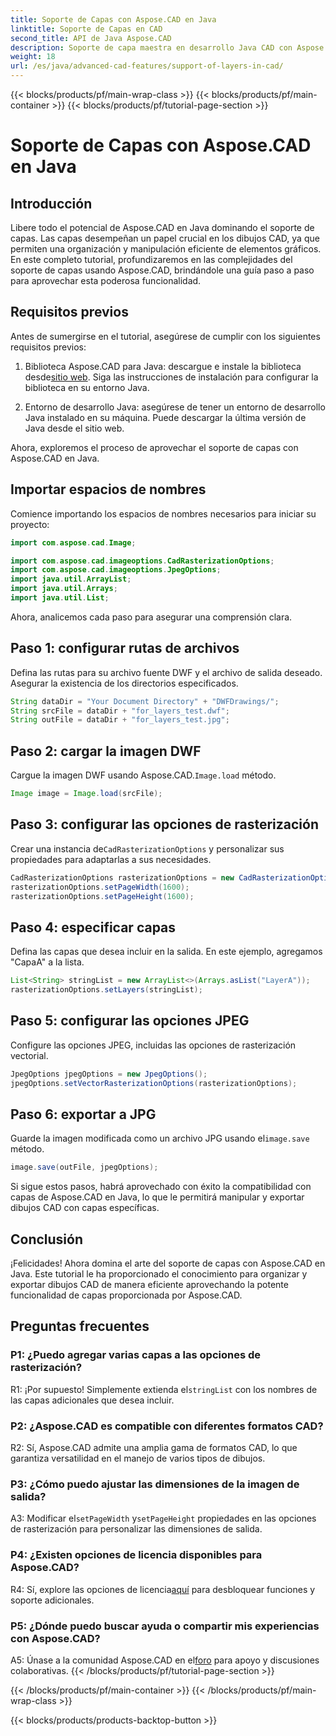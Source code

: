 ```yaml
---
title: Soporte de Capas con Aspose.CAD en Java
linktitle: Soporte de Capas en CAD
second_title: API de Java Aspose.CAD
description: Soporte de capa maestra en desarrollo Java CAD con Aspose.CAD. Organice y exporte dibujos sin esfuerzo.
weight: 18
url: /es/java/advanced-cad-features/support-of-layers-in-cad/
---
```


{{< blocks/products/pf/main-wrap-class >}}
{{< blocks/products/pf/main-container >}}
{{< blocks/products/pf/tutorial-page-section >}}

# Soporte de Capas con Aspose.CAD en Java

## Introducción

Libere todo el potencial de Aspose.CAD en Java dominando el soporte de capas. Las capas desempeñan un papel crucial en los dibujos CAD, ya que permiten una organización y manipulación eficiente de elementos gráficos. En este completo tutorial, profundizaremos en las complejidades del soporte de capas usando Aspose.CAD, brindándole una guía paso a paso para aprovechar esta poderosa funcionalidad.

## Requisitos previos

Antes de sumergirse en el tutorial, asegúrese de cumplir con los siguientes requisitos previos:

1.  Biblioteca Aspose.CAD para Java: descargue e instale la biblioteca desde[sitio web](https://releases.aspose.com/cad/java/). Siga las instrucciones de instalación para configurar la biblioteca en su entorno Java.

2. Entorno de desarrollo Java: asegúrese de tener un entorno de desarrollo Java instalado en su máquina. Puede descargar la última versión de Java desde el sitio web.

Ahora, exploremos el proceso de aprovechar el soporte de capas con Aspose.CAD en Java.

## Importar espacios de nombres

Comience importando los espacios de nombres necesarios para iniciar su proyecto:

```java
import com.aspose.cad.Image;

import com.aspose.cad.imageoptions.CadRasterizationOptions;
import com.aspose.cad.imageoptions.JpegOptions;
import java.util.ArrayList;
import java.util.Arrays;
import java.util.List;
```

Ahora, analicemos cada paso para asegurar una comprensión clara.

## Paso 1: configurar rutas de archivos

Defina las rutas para su archivo fuente DWF y el archivo de salida deseado. Asegurar la existencia de los directorios especificados.

```java
String dataDir = "Your Document Directory" + "DWFDrawings/";
String srcFile = dataDir + "for_layers_test.dwf";
String outFile = dataDir + "for_layers_test.jpg";
```

## Paso 2: cargar la imagen DWF

 Cargue la imagen DWF usando Aspose.CAD.`Image.load` método.

```java
Image image = Image.load(srcFile);
```

## Paso 3: configurar las opciones de rasterización

 Crear una instancia de`CadRasterizationOptions` y personalizar sus propiedades para adaptarlas a sus necesidades.

```java
CadRasterizationOptions rasterizationOptions = new CadRasterizationOptions();
rasterizationOptions.setPageWidth(1600);
rasterizationOptions.setPageHeight(1600);
```

## Paso 4: especificar capas

Defina las capas que desea incluir en la salida. En este ejemplo, agregamos "CapaA" a la lista.

```java
List<String> stringList = new ArrayList<>(Arrays.asList("LayerA"));
rasterizationOptions.setLayers(stringList);
```

## Paso 5: configurar las opciones JPEG

Configure las opciones JPEG, incluidas las opciones de rasterización vectorial.

```java
JpegOptions jpegOptions = new JpegOptions();
jpegOptions.setVectorRasterizationOptions(rasterizationOptions);
```

## Paso 6: exportar a JPG

 Guarde la imagen modificada como un archivo JPG usando el`image.save` método.

```java
image.save(outFile, jpegOptions);
```

Si sigue estos pasos, habrá aprovechado con éxito la compatibilidad con capas de Aspose.CAD en Java, lo que le permitirá manipular y exportar dibujos CAD con capas específicas.

## Conclusión

¡Felicidades! Ahora domina el arte del soporte de capas con Aspose.CAD en Java. Este tutorial le ha proporcionado el conocimiento para organizar y exportar dibujos CAD de manera eficiente aprovechando la potente funcionalidad de capas proporcionada por Aspose.CAD.

## Preguntas frecuentes

### P1: ¿Puedo agregar varias capas a las opciones de rasterización?

 R1: ¡Por supuesto! Simplemente extienda el`stringList` con los nombres de las capas adicionales que desea incluir.

### P2: ¿Aspose.CAD es compatible con diferentes formatos CAD?

R2: Sí, Aspose.CAD admite una amplia gama de formatos CAD, lo que garantiza versatilidad en el manejo de varios tipos de dibujos.

### P3: ¿Cómo puedo ajustar las dimensiones de la imagen de salida?

 A3: Modificar el`setPageWidth` y`setPageHeight` propiedades en las opciones de rasterización para personalizar las dimensiones de salida.

### P4: ¿Existen opciones de licencia disponibles para Aspose.CAD?

 R4: Sí, explore las opciones de licencia[aquí](https://purchase.aspose.com/buy) para desbloquear funciones y soporte adicionales.

### P5: ¿Dónde puedo buscar ayuda o compartir mis experiencias con Aspose.CAD?

A5: Únase a la comunidad Aspose.CAD en el[foro](https://forum.aspose.com/c/cad/19) para apoyo y discusiones colaborativas.
{{< /blocks/products/pf/tutorial-page-section >}}

{{< /blocks/products/pf/main-container >}}
{{< /blocks/products/pf/main-wrap-class >}}

{{< blocks/products/products-backtop-button >}}
